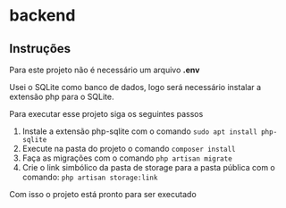 # backend

## Instruções

Para este projeto não é necessário um arquivo __.env__

Usei o SQLite como banco de dados, logo será necessário instalar a extensão php para o SQLite.

Para executar esse projeto siga os seguintes passos

1. Instale a extensão php-sqlite com o comando `sudo apt install php-sqlite`
2. Execute na pasta do projeto o comando `composer install`
3. Faça as migrações com o comando `php artisan migrate`
4. Crie o link simbólico da pasta de storage para a pasta pública com o comando:  `php artisan storage:link`

Com isso o projeto está pronto para ser executado
